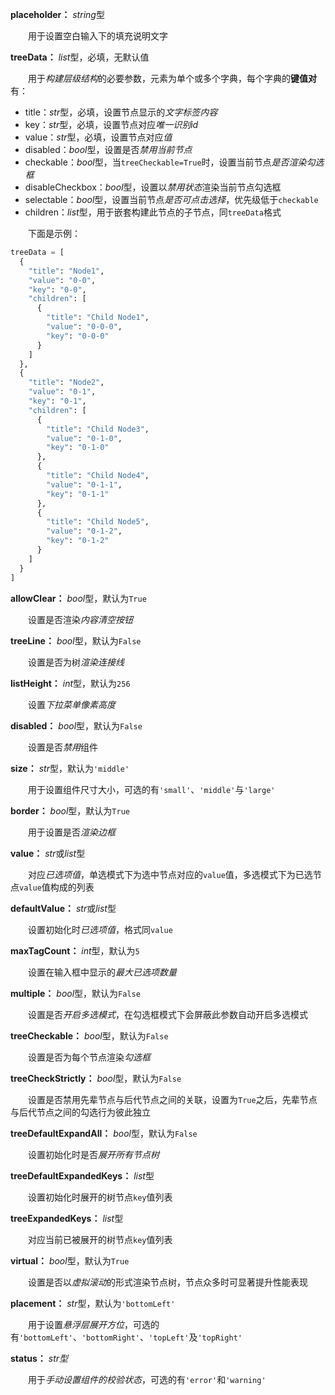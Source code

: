 **placeholder：** *string*型

　　用于设置空白输入下的填充说明文字

**treeData：** *list*型，必填，无默认值

　　用于*构建层级结构*的必要参数，元素为单个或多个字典，每个字典的**键值对**有：

- title：*str*型，必填，设置节点显示的*文字标签内容*
- key：*str*型，必填，设置节点对应*唯一识别id*
- value：*str*型，必填，设置节点对应*值*
- disabled：*bool*型，设置是否*禁用当前节点*
- checkable：*bool*型，当`treeCheckable=True`时，设置当前节点*是否渲染勾选框*
- disableCheckbox：*bool*型，设置以*禁用状态*渲染当前节点勾选框
- selectable：*bool*型，设置当前节点*是否可点击选择*，优先级低于`checkable`
- children：*list*型，用于嵌套构建此节点的子节点，同`treeData`格式

　　下面是示例：

```py
treeData = [
  {
    "title": "Node1",
    "value": "0-0",
    "key": "0-0",
    "children": [
      {
        "title": "Child Node1",
        "value": "0-0-0",
        "key": "0-0-0"
      }
    ]
  },
  {
    "title": "Node2",
    "value": "0-1",
    "key": "0-1",
    "children": [
      {
        "title": "Child Node3",
        "value": "0-1-0",
        "key": "0-1-0"
      },
      {
        "title": "Child Node4",
        "value": "0-1-1",
        "key": "0-1-1"
      },
      {
        "title": "Child Node5",
        "value": "0-1-2",
        "key": "0-1-2"
      }
    ]
  }
]
```

**allowClear：** *bool*型，默认为`True`

　　设置是否渲染*内容清空按钮*

**treeLine：** *bool*型，默认为`False`

　　设置是否为树*渲染连接线*

**listHeight：** *int*型，默认为`256`

　　设置*下拉菜单像素高度*

**disabled：** *bool*型，默认为`False`

　　设置是否*禁用*组件

**size：** *str*型，默认为`'middle'`

　　用于设置组件尺寸大小，可选的有`'small'`、`'middle'`与`'large'`

**border：** *bool*型，默认为`True`

　　用于设置是否*渲染边框*

**value：** *str*或*list*型

　　对应*已选项值*，单选模式下为选中节点对应的`value`值，多选模式下为已选节点`value`值构成的列表

**defaultValue：** *str*或*list*型

　　设置初始化时*已选项值*，格式同`value`

**maxTagCount：** *int*型，默认为`5`

　　设置在输入框中显示的*最大已选项数量*

**multiple：** *bool*型，默认为`False`

　　设置是否*开启多选模式*，在勾选框模式下会屏蔽此参数自动开启多选模式

**treeCheckable：** *bool*型，默认为`False`

　　设置是否为每个节点渲染*勾选框*

**treeCheckStrictly：** *bool*型，默认为`False`

　　设置是否禁用先辈节点与后代节点之间的关联，设置为`True`之后，先辈节点与后代节点之间的勾选行为彼此独立

**treeDefaultExpandAll：** *bool*型，默认为`False`

　　设置初始化时是否*展开所有节点树*

**treeDefaultExpandedKeys：** *list*型

　　设置初始化时展开的树节点`key`值列表

**treeExpandedKeys：** *list*型

　　对应当前已被展开的树节点`key`值列表

**virtual：** *bool*型，默认为`True`

　　设置是否以*虚拟滚动*的形式渲染节点树，节点众多时可显著提升性能表现

**placement：** *str*型，默认为`'bottomLeft'`

　　用于设置*悬浮层展开方位*，可选的有`'bottomLeft'`、`'bottomRight'`、`'topLeft'`及`'topRight'`

**status：** *str型*

　　用于*手动设置组件的校验状态*，可选的有`'error'`和`'warning'`









